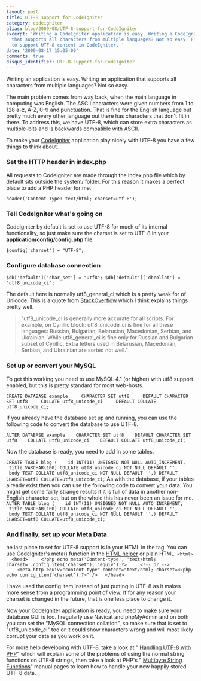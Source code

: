 ```yaml
---
layout: post
title: UTF-8 support for CodeIgniter
category: codeigniter
alias: blog/2009/08/UTF-8-support-for-CodeIgniter
excerpt: 'Writing a CodeIgniter application is easy. Writing a CodeIgniter application
  that supports all characters from multiple languages? Not so easy. Find out how
  to support UTF-8 content in CodeIgniter. '
date: '2009-08-17 15:05:00'
comments: true
disqus_identifier: UTF-8-support-for-CodeIgniter
---
```


Writing an application is easy. Writing an application that supports all characters from multiple languages? Not so easy.

The main problem comes from way back, when the main language in computing was English. The ASCII characters were given numbers from 1 to 128 a-z, A-Z, 0-9 and punctuation. That is fine for the English language but pretty much every other language out there has characters that don't fit in there. To address this, we have UTF-8, which can store extra characters as multiple-bits and is backwards compatible with ASCII.

To make your [CodeIgniter](http://codeigniter.com/ "CodeIgniter - PHP MVC Framework") application play nicely with UTF-8 you have a few things to think about.

### Set the HTTP header in index.php

All requests to CodeIgniter are made through the index.php file which by default sits outside the system/ folder. For this reason it makes a perfect place to add a PHP header for me.

`header('Content-Type: text/html; charset=utf-8');`

### Tell CodeIgniter what's going on

CodeIgniter by default is set to use UTF-8 for much of its internal functionality, so just make sure the charset is set to UTF-8 in your **application/config/config.php** file.

` $config['charset'] = "UTF-8"; `

### Configure database connection

` $db['default']['char_set'] = "utf8"; $db['default']['dbcollat'] = "utf8_unicode_ci"; `

The default here is normally utf8\_general\_ci which is a pretty weak for of Unicode. This is a quote from [StackOverflow](http://stackoverflow.com/questions/1036454/what-are-the-diffrences-between-utf8generalci-and-utf8unicodeci) which I think explains things pretty well.

> "utf8\_unicode\_ci is generally more accurate for all scripts. For example, on Cyrillic block: utf8\_unicode\_ci is fine for all these languages: Russian, Bulgarian, Belarusian, Macedonian, Serbian, and Ukrainian. While utf8\_general\_ci is fine only for Russian and Bulgarian subset of Cyrillic. Extra letters used in Belarusian, Macedonian, Serbian, and Ukrainian are sorted not well."
### Set up or convert your MySQL

To get this working you need to use MySQL 4.1 (or higher) with utf8 support enabled, but this is pretty standard for most web-hosts.

` CREATE DATABASE example     CHARACTER SET utf8     DEFAULT CHARACTER SET utf8     COLLATE utf8_unicode_ci     DEFAULT COLLATE utf8_unicode_ci; `

If you already have the database set up and running, you can use the following code to convert the database to use UTF-8.

` ALTER DATABASE example    CHARACTER SET utf8    DEFAULT CHARACTER SET utf8    COLLATE utf8_unicode_ci    DEFAULT COLLATE utf8_unicode_ci; `

Now the database is ready, you need to add in some tables.

` CREATE TABLE blog (    id INT(11) UNSIGNED NOT NULL AUTO_INCREMENT,    title VARCHAR(100) COLLATE utf8_unicode_ci NOT NULL DEFAULT '',    body TEXT COLLATE utf8_unicode_ci NOT NULL DEFAULT '',) DEFAULT CHARSET=utf8 COLLATE=utf8_unicode_ci; ` As with the database, if your tables already exist then you can use the following code to convert your data. You might get some fairly strange results if it is full of data in another non-English character set, but on the whole this has never been an issue for me. ` ALTER TABLE blog (    id INT(11) UNSIGNED NOT NULL AUTO_INCREMENT,    title VARCHAR(100) COLLATE utf8_unicode_ci NOT NULL DEFAULT '',    body TEXT COLLATE utf8_unicode_ci NOT NULL DEFAULT '',) DEFAULT CHARSET=utf8 COLLATE=utf8_unicode_ci; `

### And finally, set up your Meta Data.

he last place to set for UTF-8 support is in your HTML in the <head> tag. You can use CodeIgniter's meta() function in the [HTML helper](http://codeigniter.com/user_guide/helpers/html_helper.html "CodeIgniter User Guide: HTML Helper") or plain HTML. ` <html>   <head>     <?php echo meta('Content-type', 'text/html; charset='.config_item('charset'), 'equiv');?>     <!-- or -->     <meta http-equiv="content-type" content="text/html; charset=<?php echo config_item('charset');?>" />   </head> `

I have used the config item instead of just putting in UTF-8 as it makes more sense from a programming point of view. If for any reason your charset is changed in the future, that is one less place to change it.

Now your CodeIgniter application is ready, you need to make sure your database GUI is too. I regularly use Navicat and phpMyAdmin and on both you can set the "MySQL connection collation", so make sure that is set to "utf8\_unicode\_ci" too or it could show characters wrong and will most likely corrupt your data as you work on it.

For more help developing with UTF-8, take a look at " [Handling UTF-8 with PHP](http://www.phpwact.org/php/i18n/utf-8)" which will explain some of the problems of using the normal string functions on UTF-8 strings, then take a look at PHP's " [Multibyte String Functions](http://uk3.php.net/manual/en/ref.mbstring.php)" manual pages to learn how to handle your new happily stored UTF-8 data.

